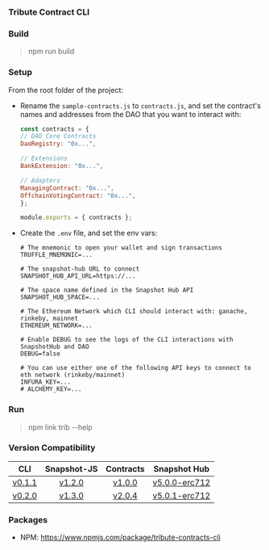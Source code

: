 ### Tribute Contract CLI

### Build

> npm run build

### Setup

From the root folder of the project:

- Rename the `sample-contracts.js` to `contracts.js`, and set the contract's names and addresses from the DAO that you want to interact with:
    ```javascript
    const contracts = {
    // DAO Core Contracts
    DaoRegistry: "0x...",

    // Extensions
    BankExtension: "0x...",

    // Adapters
    ManagingContract: "0x...",
    OffchainVotingContract: "0x...",
    };

    module.exports = { contracts };
    ```
- Create the `.env` file, and set the env vars:
    ```
    # The mnemonic to open your wallet and sign transactions
    TRUFFLE_MNEMONIC=...

    # The snapshot-hub URL to connect
    SNAPSHOT_HUB_API_URL=https://...

    # The space name defined in the Snapshot Hub API
    SNAPSHOT_HUB_SPACE=...

    # The Ethereum Network which CLI should interact with: ganache, rinkeby, mainnet
    ETHEREUM_NETWORK=...

    # Enable DEBUG to see the logs of the CLI interactions with SnapshotHub and DAO
    DEBUG=false

    # You can use either one of the following API keys to connect to eth network (rinkeby/mainnet)
    INFURA_KEY=...
    # ALCHEMY_KEY=...
    
    ```

### Run

> npm link
> trib --help

### Version Compatibility

|    CLI   | Snapshot-JS | Contracts  |  Snapshot Hub |
|:--------:|:-----------:|:----------:|:------------:|
 [v0.1.1](https://github.com/openlawteam/tribute-contracts-cli/releases/tag/v0.1.1)   | [v1.2.0](https://github.com/openlawteam/snapshot-js-erc712/releases/tag/v1.2.0)      | [v1.0.0](https://github.com/openlawteam/tribute-contracts/releases/tag/v1.0.0)     | [v5.0.0-erc712](https://github.com/openlawteam/snapshot-hub/releases/tag/v5.0.0-erc712)       |
 [v0.2.0](https://github.com/openlawteam/tribute-contracts-cli/releases/tag/v0.2.0)   | [v1.3.0](https://github.com/openlawteam/snapshot-js-erc712/releases/tag/v1.3.0)      | [v2.0.4](https://github.com/openlawteam/tribute-contracts/releases/tag/v2.0.4)     | [v5.0.1-erc712](https://github.com/openlawteam/snapshot-hub/releases/tag/v5.0.1-erc712)      |


### Packages

- NPM: https://www.npmjs.com/package/tribute-contracts-cli

